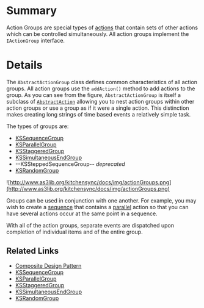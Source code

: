 # Summary #
Action Groups are special types of [actions](AbstractAction.md) that contain sets of other actions which can be controlled simultaneously. All action groups implement the `IActionGroup` interface.

# Details #
The `AbstractActionGroup` class defines common characteristics of all action groups. All action groups use the `addAction()` method to add actions to the group. As you can see from the figure, `AbstractActionGroup` is itself a subclass of [`AbstractAction`](AbstractAction.md) allowing you to nest action groups within other action groups or use a group as if it were a single action. This distinction makes creating long strings of time based events a relatively simple task.

The types of groups are:
  * [KSSequenceGroup](KSSequenceGroup.md)
  * [KSParallelGroup](KSParallelGroup.md)
  * [KSStaggeredGroup](KSStaggeredGroup.md)
  * [KSSimultaneousEndGroup](KSSimultaneousEndGroup.md)
  * --KSSteppedSequenceGroup-- _deprecated_
  * [KSRandomGroup](KSRandomGroup.md)

![http://www.as3lib.org/kitchensync/docs/img/actionGroups.png](http://www.as3lib.org/kitchensync/docs/img/actionGroups.png)

Groups can be used in conjunction with one another. For example, you may wish to create a [sequence](KSSequenceGroup.md) that contains a [parallel](KSParallelGroup.md) action so that you can have several actions occur at the same point in a sequence.

With all of the action groups, separate events are dispatched upon completion of individual items and of the entire group.


## Related Links ##
  * [Composite Design Pattern](http://en.wikipedia.org/wiki/Composite_pattern)
  * [KSSequenceGroup](KSSequenceGroup.md)
  * [KSParallelGroup](KSParallelGroup.md)
  * [KSStaggeredGroup](KSStaggeredGroup.md)
  * [KSSimultaneousEndGroup](KSSimultaneousEndGroup.md)
  * [KSRandomGroup](KSRandomGroup.md)